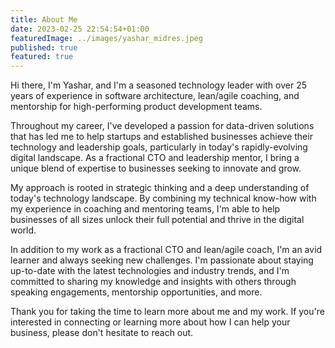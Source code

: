 ```yaml
---
title: About Me
date: 2023-02-25 22:54:54+01:00
featuredImage: ../images/yashar_midres.jpeg
published: true
featured: true
---
```

Hi there, I'm Yashar, and I'm a seasoned technology leader with over 25 years of experience in software architecture, lean/agile coaching, and mentorship for high-performing product development teams.

Throughout my career, I've developed a passion for data-driven solutions that has led me to help startups and established businesses achieve their technology and leadership goals, particularly in today's rapidly-evolving digital landscape. As a fractional CTO and leadership mentor, I bring a unique blend of expertise to businesses seeking to innovate and grow.

My approach is rooted in strategic thinking and a deep understanding of today's technology landscape. By combining my technical know-how with my experience in coaching and mentoring teams, I'm able to help businesses of all sizes unlock their full potential and thrive in the digital world.

In addition to my work as a fractional CTO and lean/agile coach, I'm an avid learner and always seeking new challenges. I'm passionate about staying up-to-date with the latest technologies and industry trends, and I'm committed to sharing my knowledge and insights with others through speaking engagements, mentorship opportunities, and more.

Thank you for taking the time to learn more about me and my work. If you're interested in connecting or learning more about how I can help your business, please don't hesitate to reach out.


